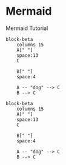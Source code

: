 # Mermaid
Mermaid Tutorial

```
block-beta 
    columns 15
    A[" "]
    space:13
    C 

    B[" "]
    space:4

    A -- "dog" --> C 
    B --> C 

```

```mermaid
block-beta 
    columns 15
    A[" "]
    space:13
    C 

    B[" "]
    space:4

    A -- "dog" --> C 
    B --> C
```
